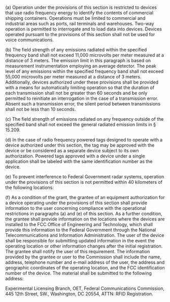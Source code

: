 (a) Operation under the provisions of this section is restricted to devices that use radio frequency energy to identify the contents of commercial shipping containers. Operations must be limited to commercial and industrial areas such as ports, rail terminals and warehouses. Two-way operation is permitted to interrogate and to load data into devices. Devices operated pursuant to the provisions of this section shall not be used for voice communications.

(b) The field strength of any emissions radiated within the specified frequency band shall not exceed 11,000 microvolts per meter measured at a distance of 3 meters. The emission limit in this paragraph is based on measurement instrumentation employing an average detector. The peak level of any emissions within the specified frequency band shall not exceed 55,000 microvolts per meter measured at a distance of 3 meters. Additionally, devices authorized under these provisions shall be provided with a means for automatically limiting operation so that the duration of each transmission shall not be greater than 60 seconds and be only permitted to reinitiate an interrogation in the case of a transmission error. Absent such a transmission error, the silent period between transmissions shall not be less than 10 seconds.

(c) The field strength of emissions radiated on any frequency outside of the specified band shall not exceed the general radiated emission limits in § 15.209.

(d) In the case of radio frequency powered tags designed to operate with a device authorized under this section, the tag may be approved with the device or be considered as a separate device subject to its own authorization. Powered tags approved with a device under a single application shall be labeled with the same identification number as the device.

(e) To prevent interference to Federal Government radar systems, operation under the provisions of this section is not permitted within 40 kilometers of the following locations:

(f) As a condition of the grant, the grantee of an equipment authorization for a device operating under the provisions of this section shall provide information to the user concerning compliance with the operational restrictions in paragraphs (a) and (e) of this section. As a further condition, the grantee shall provide information on the locations where the devices are installed to the FCC Office of Engineering and Technology, which shall provide this information to the Federal Government through the National Telecommunications and Information Administration. The user of the device shall be responsible for submitting updated information in the event the operating location or other information changes after the initial registration. The grantee shall notify the user of this requirement. The information provided by the grantee or user to the Commission shall include the name, address, telephone number and e-mail address of the user, the address and geographic coordinates of the operating location, and the FCC identification number of the device. The material shall be submitted to the following address:

Experimental Licensing Branch, OET, Federal Communications Commission, 445 12th Street, SW., Washington, DC 20554, ATTN: RFID Registration.

